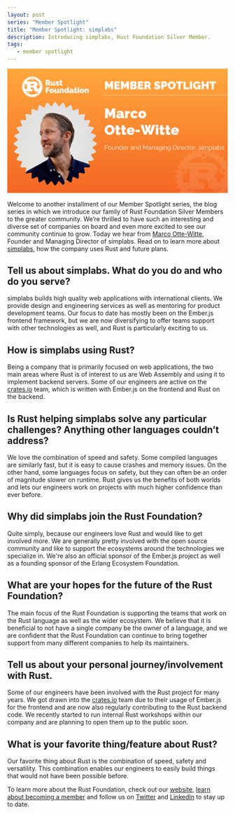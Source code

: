 ```yaml
---
layout: post
series: "Member Spotlight"
title: "Member Spotlight: simplabs"
description: Introducing simplabs, Rust Foundation Silver Member.
tags:
   - member spotlight
---
```


![Marco Otte-Witte](/img/posts/2022-02-16-member-spotlight-simplabs/member_spotlight_marco_otte-witte.png)

Welcome to another installment of our Member Spotlight series, the blog series in which we introduce our family of Rust Foundation Silver Members to the greater community. We’re thrilled to have such an interesting and diverse set of companies on board and even more excited to see our community continue to grow. Today we hear from [Marco Otte-Witte](https://twitter.com/marcoow), Founder and Managing Director of simplabs. Read on to learn more about [simplabs](https://simplabs.com/), how the company uses Rust and future plans.

## Tell us about simplabs. What do you do and who do you serve?

simplabs builds high quality web applications with international clients. We provide design and engineering services as well as mentoring for product development teams. Our focus to date has mostly been on the Ember.js frontend framework, but we are now diversifying to offer teams support with other technologies as well, and Rust is particularly exciting to us.

## How is simplabs using Rust?

Being a company that is primarily focused on web applications, the two main areas where Rust is of interest to us are Web Assembly and using it to implement backend servers. Some of our engineers are active on the [crates.io](https://crates.io) team, which is written with Ember.js on the frontend and Rust on the backend.

## Is Rust helping simplabs solve any particular challenges? Anything other languages couldn’t address?

We love the combination of speed and safety. Some compiled languages are similarly fast, but it is easy to cause crashes and memory issues. On the other hand, some languages focus on safety, but they can often be an order of magnitude slower on runtime. Rust gives us the benefits of both worlds and lets our engineers work on projects with much higher confidence than ever before.

## Why did simplabs join the Rust Foundation?

Quite simply, because our engineers love Rust and would like to get involved more. We are generally pretty involved with the open source community and like to support the ecosystems around the technologies we specialize in. We're also an official sponsor of the Ember.js project as well as a founding sponsor of the Erlang Ecosystem Foundation.

## What are your hopes for the future of the Rust Foundation?

The main focus of the Rust Foundation is supporting the teams that work on the Rust language as well as the wider ecosystem. We believe that it is beneficial to not have a single company be the owner of a language, and we are confident that the Rust Foundation can continue to bring together support from many different companies to help its maintainers.

## Tell us about your personal journey/involvement with Rust.

Some of our engineers have been involved with the Rust project for many years. We got drawn into the [crates.io](https://crates.io) team due to their usage of Ember.js for the frontend and are now also regularly contributing to the Rust backend code. We recently started to run internal Rust workshops within our company and are
planning to open them up to the public soon.

## What is your favorite thing/feature about Rust?

Our favorite thing about Rust is the combination of speed, safety and versatility. This combination enables our engineers to easily build things that would not have been possible before.


To learn more about the Rust Foundation, check out our [website](https://foundation.rust-lang.org/), [learn about becoming a member](https://foundation.rust-lang.org/info/become-a-member/) and follow us on [Twitter](https://twitter.com/rust_foundation) and [LinkedIn](https://www.linkedin.com/company/rust-foundation/) to stay up to date.
